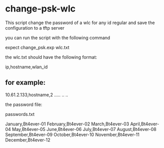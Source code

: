 # change-psk-wlc
This script change the password of a wlc for any id regular and save the configuration to a tftp server

you can run the script with the following command

expect change_psk.exp wlc.txt

the wlc.txt should have the following format:

ip,hostname,wlan_id

for example:
--------------------------
10.61.2.133,hostname,2
.....
..
..

the password file:

passwords.txt

January,Bt4ever-01
February,Bt4ever-02
March,Bt4ever-03
April,Bt4ever-04
May,Bt4ever-05
June,Bt4ever-06
July,Bt4ever-07
August,Bt4ever-08
September,Bt4ever-09
October,Bt4ever-10
November,Bt4ever-11
December,Bt4ever-12

